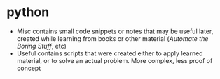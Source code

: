 # python
+ Misc contains small code snippets or notes that may be useful later, created while learning from books or other material (*Automate the Boring Stuff*, etc)
+ Useful contains scripts that were created either to apply learned material, or to solve an actual problem. More complex, less proof of concept
